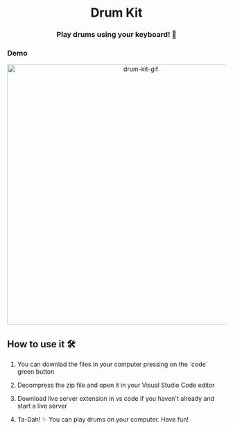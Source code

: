 <h1 align="center">Drum Kit</h1>
<h3 align="center">Play drums using your keyboard! 🥁</h3>
<h3>Demo</h3>
<p align="center"><img src="https://res.cloudinary.com/detwvcqim/image/upload/v1696884754/drum-kit_lkjtzu.gif" alt="drum-kit-gif" width="600" ></p>
<h2>How to use it 🛠️</h2>
<ol>
  <li><p>You can downlad the files in your computer pressing on the `code` green button</p></li>
  <li><p>Decompress the zip file and open it in your Visual Studio Code editor</p></li>
  <li><p>Download live server extension in vs code if you haven't already and start a live server</p></li>
  <li><p>Ta-Dah! ✨ You can play drums on your computer. Have fun!</p></li>
</ol>


